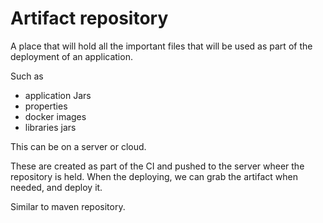 # Artifact repository

A place that will hold all the important files that will be used as part of the deployment of an application.

Such as

- application Jars
- properties
- docker images
- libraries jars

This can be on a server or cloud.

These are created as part of the CI and pushed to the server wheer the repository is held. When the deploying, we can grab the artifact when needed, and deploy it.

Similar to maven repository.
